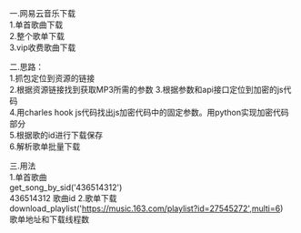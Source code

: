 一.网易云音乐下载  
1.单首歌曲下载  
2.整个歌单下载  
3.vip收费歌曲下载

二.思路：  
1.抓包定位到资源的链接  
2.根据资源链接找到获取MP3所需的参数
3.根据参数和api接口定位到加密的js代码  
4.用charles hook js代码找出js加密代码中的固定参数。用python实现加密代码部分  
5.根据歌的id进行下载保存  
6.解析歌单批量下载 

三.用法  
1.单首歌曲  
    get_song_by_sid('436514312')  
    436514312 歌曲id
2.歌单下载   
    download_playlist('https://music.163.com/playlist?id=27545272',multi=6)  
    歌单地址和下载线程数